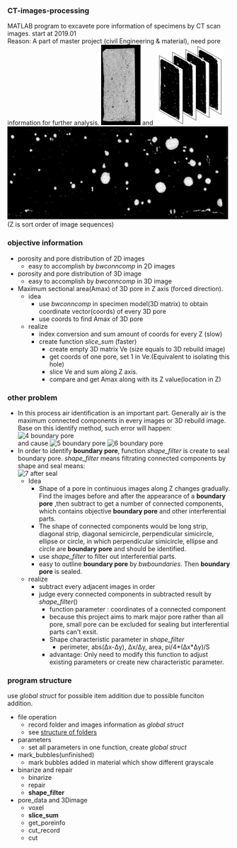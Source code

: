 ### CT-images-processing
MATLAB program to excavete pore information of specimens by CT scan images. 
start at 2019.01  
Reason: A part of master project (civil Engineering & material), need pore information for further analysis.
![1 raw image](https://github.com/lbhsgithub/CT-images-processing/blob/master/archived/images/1_raw_image.jpg) and 
![2 image sequences](https://github.com/lbhsgithub/CT-images-processing/blob/master/archived/images/2_image_sequences.png)  
![3 3D rebuild image](https://github.com/lbhsgithub/CT-images-processing/blob/master/archived/images/3_3D_rebuild_image.png)  
(Z is sort order of image sequences)
### objective information
- porosity and pore distribution of 2D images
    - easy to accomplish by  *bwconncomp* in 2D images
- porosity and pore distribution of 3D image
    - easy to accomplish by  *bwconncomp* in 3D image
- Maximum sectional area(Amax) of 3D pore in Z axis (forced direction). 
    - idea
        - use *bwconncomp* in specimen model(3D matrix) to obtain coordinate vector(coords) of every 3D pore
        - use coords to find Amax of 3D pore
    - realize
        - index conversion and sum amount of coords for every Z (slow)
        - create function *slice_sum* (faster)
            - create empty 3D matrix Ve (size equals to 3D rebuild image)
            - get coords of one pore, set 1 in Ve.(Equivalent to isolating this hole)
            - slice Ve and sum along Z axis.
            - compare and get Amax along with its Z value(location in Z)
### other problem
 - In this process air identification is an important part. 
 Generally air is the maximum connected components in every images or 3D rebuild image.
Base on this identify method, such error will happen:   
![4 boundary pore](https://github.com/lbhsgithub/CT-images-processing/blob/master/archived/images/4.png)  
and cause
![5 boundary pore](https://github.com/lbhsgithub/CT-images-processing/blob/master/archived/images/4.png)
![6 boundary pore](https://github.com/lbhsgithub/CT-images-processing/blob/master/archived/images/4.png)
 - In order to identify **boundary pore**, function *shape_filter* is create to seal boundary pore. *shape_filter* means filtrating connected components by shape and 
 seal means:  
![7 after seal](https://github.com/lbhsgithub/CT-images-processing/blob/master/archived/images/7)
     - Idea 
        - Shape of a pore in continuous images along Z changes gradually. Find the images before and after the appearance of a **boundary pore** ,then subtract to get a number of connected components, which contains objective **boundary pore** and other interferential parts.
        - The shape of connected components would be long strip, diagonal strip, diagonal semicircle, perpendicular simicircle, ellipse or circle, in which perpendicular simicircle, ellipse and circle are **boundary pore** and should be identified.
        - use *shape_filter* to filter out interferential parts.
        - easy to outline **boundary pore** by *bwboundaries*. Then **boundary pore** is sealed.
    - realize
        - subtract every adjacent images in order
        - judge every connected components in subtracted result by *shape_filter*()
            - function parameter : coordinates of a connected component
            - because this project aims to mark major pore rather than all pore, small pore can be excluded for sealing but interferential parts can't exsit.
            - Shape characteristic parameter in *shape_filter*
                - perimeter, abs(Δx-Δy), Δx/Δy, area, pi/4*(Δx*Δy)/S
            - advantage: Only need to modify this function to adjust existing parameters or create new characteristic parameter.
### program structure
use *global struct* for possible item addition due to possible funciton addition.
- file operation
    - record folder and images information as *global struct*
    - see [structure of folders](https://github.com/lbhsgithub/CT-images-processing/blob/master/file_operation/README.md)
- parameters
    - set all parameters in one function, create *global struct*
- mark_bubbles(unfinished)
    - mark bubbles added in material which show different grayscale
- binarize and repair
    - binarize
    - repair
    - **shape_filter**
- pore_data and 3Dimage
    - voxel
    - **slice_sum**
    - get_poreinfo
    - cut_record
    - cut
